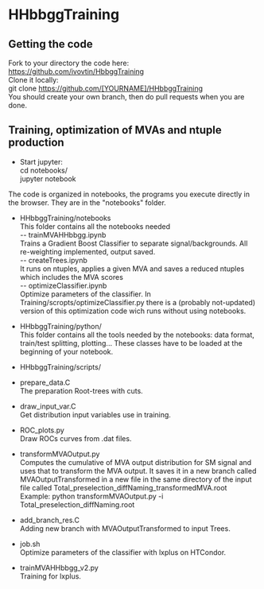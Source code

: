# HHbbggTraining
## Getting the code
Fork to your directory the code here: https://github.com/ivovtin/HbbggTraining<br />
Clone it locally:<br />
git clone https://github.com/[YOURNAME]/HHbbggTraining <br />
You should create your own branch, then do pull requests when you are done. <br />

## Training, optimization of MVAs and ntuple production
- Start jupyter: <br />
cd notebooks/ <br />
jupyter notebook <br />

The code is organized in notebooks, the programs you execute directly in the browser. They
are in the "notebooks" folder. <br />

- HHbbggTraining/notebooks <br />
This folder contains all the notebooks needed <br />
-- trainMVAHHbbgg.ipynb  <br />
Trains a Gradient Boost Classifier to separate signal/backgrounds. All re-weighting implemented, output saved. <br />
-- createTrees.ipynb <br />
It runs on ntuples, applies a given MVA and saves a reduced ntuples which includes the MVA scores <br />
-- optimizeClassifier.ipynb <br />
Optimize parameters of the classifier. In Training/scropts/optimizeClassifier.py there is a (probably not-updated) version
of this optimization code wich runs without using notebooks. 


- HHbbggTraining/python/<br />
This folder contains all the tools needed by the notebooks:
data format, train/test splitting, plotting...
These classes have to be loaded at the beginning of your notebook.

- HHbbggTraining/scripts/<br />
- prepare_data.C <br />
The preparation Root-trees with cuts.
- draw_input_var.C <br />
Get distribution input variables use in training.
- ROC_plots.py <br />
Draw ROCs curves from .dat files.
- transformMVAOutput.py <br />
   Computes the cumulative of MVA output distribution for SM signal and uses that to transform the MVA output. It saves it in a new branch called MVAOutputTransformed in a new file in the same directory of the input file called Total_preselection_diffNaming_transformedMVA.root
   Example:
   python transformMVAOutput.py -i Total_preselection_diffNaming.root 

- add_branch_res.C <br />
  Adding new branch with MVAOutputTransformed to input Trees.

- job.sh <br />
Optimize parameters of the classifier with lxplus on HTCondor.

- trainMVAHHbbgg_v2.py <br />
Training for lxplus.




